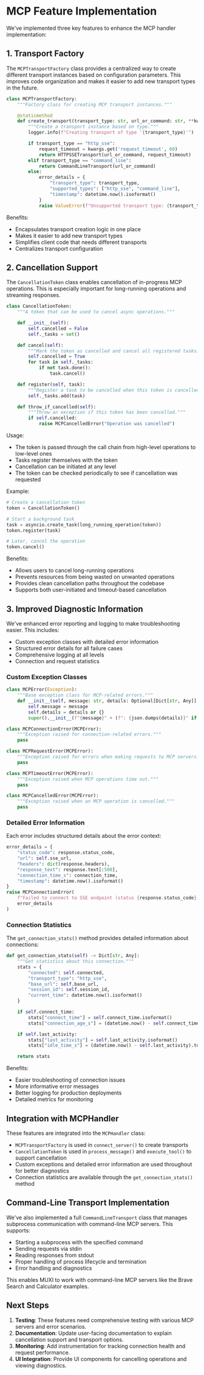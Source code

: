 # MCP Feature Implementation

We've implemented three key features to enhance the MCP handler implementation:

## 1. Transport Factory

The `MCPTransportFactory` class provides a centralized way to create different transport instances based on configuration parameters. This improves code organization and makes it easier to add new transport types in the future.

```python
class MCPTransportFactory:
    """Factory class for creating MCP transport instances."""

    @staticmethod
    def create_transport(transport_type: str, url_or_command: str, **kwargs) -> BaseTransport:
        """Create a transport instance based on type."""
        logger.info(f"Creating transport of type '{transport_type}'")

        if transport_type == "http_sse":
            request_timeout = kwargs.get('request_timeout', 60)
            return HTTPSSETransport(url_or_command, request_timeout)
        elif transport_type == "command_line":
            return CommandLineTransport(url_or_command)
        else:
            error_details = {
                "transport_type": transport_type,
                "supported_types": ["http_sse", "command_line"],
                "timestamp": datetime.now().isoformat()
            }
            raise ValueError(f"Unsupported transport type: {transport_type}", error_details)
```

Benefits:
- Encapsulates transport creation logic in one place
- Makes it easier to add new transport types
- Simplifies client code that needs different transports
- Centralizes transport configuration

## 2. Cancellation Support

The `CancellationToken` class enables cancellation of in-progress MCP operations. This is especially important for long-running operations and streaming responses.

```python
class CancellationToken:
    """A token that can be used to cancel async operations."""

    def __init__(self):
        self.cancelled = False
        self._tasks = set()

    def cancel(self):
        """Mark the token as cancelled and cancel all registered tasks."""
        self.cancelled = True
        for task in self._tasks:
            if not task.done():
                task.cancel()

    def register(self, task):
        """Register a task to be cancelled when this token is cancelled."""
        self._tasks.add(task)

    def throw_if_cancelled(self):
        """Throw an exception if this token has been cancelled."""
        if self.cancelled:
            raise MCPCancelledError("Operation was cancelled")
```

Usage:
- The token is passed through the call chain from high-level operations to low-level ones
- Tasks register themselves with the token
- Cancellation can be initiated at any level
- The token can be checked periodically to see if cancellation was requested

Example:

```python
# Create a cancellation token
token = CancellationToken()

# Start a background task
task = asyncio.create_task(long_running_operation(token))
token.register(task)

# Later, cancel the operation
token.cancel()
```

Benefits:
- Allows users to cancel long-running operations
- Prevents resources from being wasted on unwanted operations
- Provides clean cancellation paths throughout the codebase
- Supports both user-initiated and timeout-based cancellation

## 3. Improved Diagnostic Information

We've enhanced error reporting and logging to make troubleshooting easier. This includes:

- Custom exception classes with detailed error information
- Structured error details for all failure cases
- Comprehensive logging at all levels
- Connection and request statistics

### Custom Exception Classes

```python
class MCPError(Exception):
    """Base exception class for MCP-related errors."""
    def __init__(self, message: str, details: Optional[Dict[str, Any]] = None):
        self.message = message
        self.details = details or {}
        super().__init__(f"{message}" + (f": {json.dumps(details)}" if details else ""))

class MCPConnectionError(MCPError):
    """Exception raised for connection-related errors."""
    pass

class MCPRequestError(MCPError):
    """Exception raised for errors when making requests to MCP servers."""
    pass

class MCPTimeoutError(MCPError):
    """Exception raised when MCP operations time out."""
    pass

class MCPCancelledError(MCPError):
    """Exception raised when an MCP operation is cancelled."""
    pass
```

### Detailed Error Information

Each error includes structured details about the error context:

```python
error_details = {
    "status_code": response.status_code,
    "url": self.sse_url,
    "headers": dict(response.headers),
    "response_text": response.text[:500],
    "connection_time_s": connection_time,
    "timestamp": datetime.now().isoformat()
}
raise MCPConnectionError(
    f"Failed to connect to SSE endpoint (status {response.status_code})",
    error_details
)
```

### Connection Statistics

The `get_connection_stats()` method provides detailed information about connections:

```python
def get_connection_stats(self) -> Dict[str, Any]:
    """Get statistics about this connection."""
    stats = {
        "connected": self.connected,
        "transport_type": "http_sse",
        "base_url": self.base_url,
        "session_id": self.session_id,
        "current_time": datetime.now().isoformat()
    }

    if self.connect_time:
        stats["connect_time"] = self.connect_time.isoformat()
        stats["connection_age_s"] = (datetime.now() - self.connect_time).total_seconds()

    if self.last_activity:
        stats["last_activity"] = self.last_activity.isoformat()
        stats["idle_time_s"] = (datetime.now() - self.last_activity).total_seconds()

    return stats
```

Benefits:
- Easier troubleshooting of connection issues
- More informative error messages
- Better logging for production deployments
- Detailed metrics for monitoring

## Integration with MCPHandler

These features are integrated into the `MCPHandler` class:

- `MCPTransportFactory` is used in `connect_server()` to create transports
- `CancellationToken` is used in `process_message()` and `execute_tool()` to support cancellation
- Custom exceptions and detailed error information are used throughout for better diagnostics
- Connection statistics are available through the `get_connection_stats()` method

## Command-Line Transport Implementation

We've also implemented a full `CommandLineTransport` class that manages subprocess communication with command-line MCP servers. This supports:

- Starting a subprocess with the specified command
- Sending requests via stdin
- Reading responses from stdout
- Proper handling of process lifecycle and termination
- Error handling and diagnostics

This enables MUXI to work with command-line MCP servers like the Brave Search and Calculator examples.

## Next Steps

1. **Testing**: These features need comprehensive testing with various MCP servers and error scenarios.
2. **Documentation**: Update user-facing documentation to explain cancellation support and transport options.
3. **Monitoring**: Add instrumentation for tracking connection health and request performance.
4. **UI Integration**: Provide UI components for cancelling operations and viewing diagnostics.
